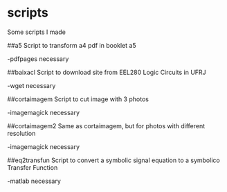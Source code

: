 # scripts
Some scripts I made


##a5 
Script to transform a4 pdf in booklet a5

-pdfpages necessary

##baixacl
Script to download site from EEL280 Logic Circuits in UFRJ

-wget necessary

##cortaimagem
Script to cut image with 3 photos

-imagemagick necessary

##cortaimagem2
Same as cortaimagem, but for photos with different resolution

-imagemagick necessary

##eq2transfun
Script to convert a symbolic signal equation to a symbolico Transfer Function

-matlab necessary
